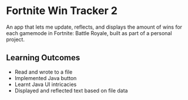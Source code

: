 # Fortnite Win Tracker 2
 
An app that lets me update, reflects, and displays the amount of wins for each gamemode in Fortnite: Battle Royale, built as part of a personal project.

## Learning Outcomes

* Read and wrote to a file
* Implemented Java button
* Learnt Java UI intricacies
* Displayed and reflected text based on file data

